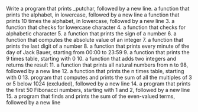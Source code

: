 Write a program that prints _putchar, followed by a new line.
 a function that prints the alphabet, in lowercase, followed by a new line
a function that prints 10 times the alphabet, in lowercase, followed by a new line
3. a function that checks for lowercase character
4. a function that checks for alphabetic character
5.  a function that prints the sign of a number
6.  a function that computes the absolute value of an integer
7.  a function that prints the last digit of a number
8. a function that prints every minute of the day of Jack Bauer, starting from 00:00 to 23:59
9. a function that prints the 9 times table, starting with 0
10. a function that adds two integers and returns the result
11. a function that prints all natural numbers from n to 98, followed by a new line
12. a function that prints the n times table, starting with 0
13. program that computes and prints the sum of all the multiples of 3 or 5 below 1024 (excluded), followed by a new line
14. a program that prints the first 50 Fibonacci numbers, starting with 1 and 2, followed by a new line
15.  a program that finds and prints the sum of the even-valued terms, followed by a new line
